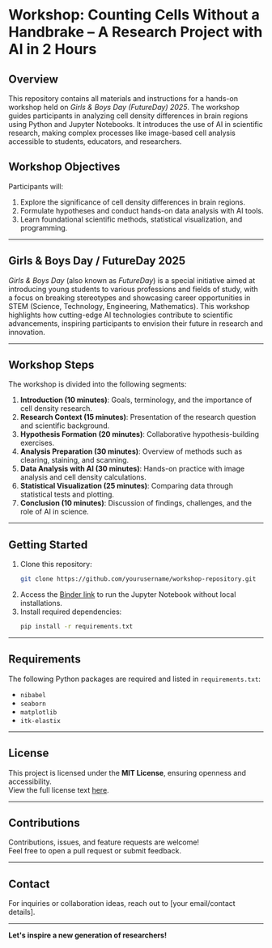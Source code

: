 # Workshop: **Counting Cells Without a Handbrake – A Research Project with AI in 2 Hours**

## **Overview**
This repository contains all materials and instructions for a hands-on workshop held on *Girls & Boys Day (FutureDay) 2025*. The workshop guides participants in analyzing cell density differences in brain regions using Python and Jupyter Notebooks. It introduces the use of AI in scientific research, making complex processes like image-based cell analysis accessible to students, educators, and researchers.

## **Workshop Objectives**
Participants will:
1. Explore the significance of cell density differences in brain regions.
2. Formulate hypotheses and conduct hands-on data analysis with AI tools.
3. Learn foundational scientific methods, statistical visualization, and programming.

---

## **Girls & Boys Day / FutureDay 2025**
*Girls & Boys Day* (also known as *FutureDay*) is a special initiative aimed at introducing young students to various professions and fields of study, with a focus on breaking stereotypes and showcasing career opportunities in STEM (Science, Technology, Engineering, Mathematics). This workshop highlights how cutting-edge AI technologies contribute to scientific advancements, inspiring participants to envision their future in research and innovation.

---

## **Workshop Steps**
The workshop is divided into the following segments:
1. **Introduction (10 minutes)**: Goals, terminology, and the importance of cell density research.
2. **Research Context (15 minutes)**: Presentation of the research question and scientific background.
3. **Hypothesis Formation (20 minutes)**: Collaborative hypothesis-building exercises.
4. **Analysis Preparation (30 minutes)**: Overview of methods such as clearing, staining, and scanning.
5. **Data Analysis with AI (30 minutes)**: Hands-on practice with image analysis and cell density calculations.
6. **Statistical Visualization (25 minutes)**: Comparing data through statistical tests and plotting.
7. **Conclusion (10 minutes)**: Discussion of findings, challenges, and the role of AI in science.

---

## **Getting Started**
1. Clone this repository:
   ```bash
   git clone https://github.com/yourusername/workshop-repository.git
   ```
2. Access the [Binder link](https://mybinder.org) to run the Jupyter Notebook without local installations.
3. Install required dependencies:
   ```bash
   pip install -r requirements.txt
   ```

---

## **Requirements**
The following Python packages are required and listed in `requirements.txt`:
- `nibabel`
- `seaborn`
- `matplotlib`
- `itk-elastix`

---

## **License**
This project is licensed under the **MIT License**, ensuring openness and accessibility.  
View the full license text [here](https://opensource.org/licenses/MIT).

---

## **Contributions**
Contributions, issues, and feature requests are welcome!  
Feel free to open a pull request or submit feedback.

---

## **Contact**
For inquiries or collaboration ideas, reach out to [your email/contact details].

---

**Let's inspire a new generation of researchers!**